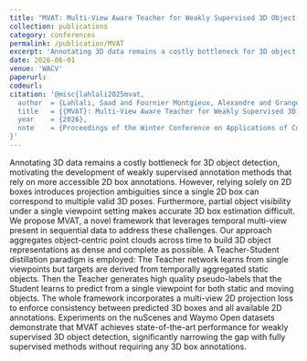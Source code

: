 ```yaml
---
title: "MVAT: Multi-View Aware Teacher for Weakly Supervised 3D Object Detection"
collection: publications
category: conferences
permalink: /publication/MVAT
excerpt: 'Annotating 3D data remains a costly bottleneck for 3D object detection, motivating the development of weakly supervised annotation methods that rely on more accessible 2D box annotations. However, relying solely on 2D boxes introduces projection ambiguities since a single 2D box can correspond to multiple valid 3D poses. Furthermore, partial object visibility under a single viewpoint setting makes accurate 3D box estimation difficult. We propose MVAT, a novel framework that leverages temporal multi-view present in sequential data to address these challenges. Our approach aggregates object-centric point clouds across time to build 3D object representations as dense and complete as possible. A Teacher-Student distillation paradigm is employed: The Teacher network learns from single viewpoints but targets are derived from temporally aggregated static objects. Then the Teacher generates high quality pseudo-labels that the Student learns to predict from a single viewpoint for both static and moving objects. The whole framework incorporates a multi-view 2D projection loss to enforce consistency between predicted 3D boxes and all available 2D annotations. Experiments on the nuScenes and Waymo Open datasets demonstrate that MVAT achieves state-of-the-art performance for weakly supervised 3D object detection, significantly narrowing the gap with fully supervised methods without requiring any 3D box annotations.'
date: 2026-06-01
venue: 'WACV'
paperurl: 
codeurl:
citation: '@misc{lahlali2025mvat,
  author  = {Lahlali, Saad and Fournier Montgieux, Alexandre and Granger, Nicolas and Le Borgne, Herve and Pham, Quoc Cuong},
  title   = {{MVAT}: Multi-View Aware Teacher for Weakly Supervised 3D Object Detection},
  year    = {2026},
  note    = {Proceedings of the Winter Conference on Applications of Computer Vision (WACV)}
}'
---
```


Annotating 3D data remains a costly bottleneck for 3D object detection, motivating the development of weakly supervised annotation methods that rely on more accessible 2D box annotations. However, relying solely on 2D boxes introduces projection ambiguities since a single 2D box can correspond to multiple valid 3D poses. Furthermore, partial object visibility under a single viewpoint setting makes accurate 3D box estimation difficult. We propose MVAT, a novel framework that leverages temporal multi-view present in sequential data to address these challenges. Our approach aggregates object-centric point clouds across time to build 3D object representations as dense and complete as possible. A Teacher-Student distillation paradigm is employed: The Teacher network learns from single viewpoints but targets are derived from temporally aggregated static objects. Then the Teacher generates high quality pseudo-labels that the Student learns to predict from a single viewpoint for both static and moving objects. The whole framework incorporates a multi-view 2D projection loss to enforce consistency between predicted 3D boxes and all available 2D annotations. Experiments on the nuScenes and Waymo Open datasets demonstrate that MVAT achieves state-of-the-art performance for weakly supervised 3D object detection, significantly narrowing the gap with fully supervised methods without requiring any 3D box annotations.